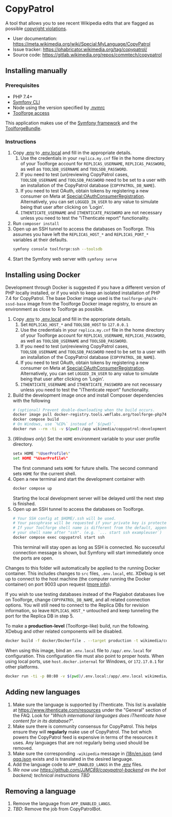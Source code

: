 CopyPatrol
==========

A tool that allows you to see recent Wikipedia edits that are flagged as possible
[copyright violations](https://en.wikipedia.org/wiki/Wikipedia:Copyright_violations).

* User documentation: https://meta.wikimedia.org/wiki/Special:MyLanguage/CopyPatrol
* Issue tracker: https://phabricator.wikimedia.org/tag/copypatrol/
* Source code: https://gitlab.wikimedia.org/repos/commtech/copypatrol

## Installing manually

### Prerequisites

* PHP 7.4+
* [Symfony CLI](https://symfony.com/download#step-1-install-symfony-cli)
* Node using the version specified by [.nvmrc](.nvmrc)
* [Toolforge access](https://wikitech.wikimedia.org/wiki/Help:Toolforge/Quickstart)

This application makes use of the [Symfony framework](https://symfony.com/) and
the [ToolforgeBundle](https://github.com/wikimedia/ToolforgeBundle).

### Instructions

1. Copy [.env](.env) to [.env.local](.env.local) and fill in the appropriate details.
    1. Use the credentials in your `replica.my.cnf` file in the home directory of your
       Toolforge account for `REPLICAS_USERNAME`, `REPLICAS_PASSWORD`, as well as
       `TOOLSDB_USERNAME` and `TOOLSDB_PASSWORD`.
    2. If you need to test (un)reviewing CopyPatrol cases, `TOOLSDB_USERNAME` and `TOOLSDB_PASSWORD`
       need to be set to a user with an installation of the CopyPatrol database (`COPYPATROL_DB_NAME`).
    3. If you need to test OAuth, obtain tokens by registering a new consumer on Meta at
       [Special:OAuthConsumerRegistration](https://meta.wikimedia.org/wiki/Special:OAuthConsumerRegistration).
       Alternatively, you can set `LOGGED_IN_USER` to any value to simulate being that user
       after clicking on 'Login'.
    4. `ITHENTICATE_USERNAME` and `ITHENTICATE_PASSWORD` are not necessary unless you need
       to test the "iThenticate report" functionality.
2. Run `composer install`
3. Open up an SSH tunnel to access the databases on Toolforge. This assumes you have left
   the `REPLICAS_HOST_*` and `REPLICAS_PORT_*` variables at their defaults.
   ```bash
   symfony console toolforge:ssh --toolsdb
   ```
4. Start the Symfony web server with `symfony serve`

## Installing using Docker
Development through Docker is suggested if you have a different version of PHP locally
installed, or if you wish to keep an isolated installation of PHP 7.4 for CopyPatrol.
The base Docker image used is the `toolforge-php74-sssd-base` image from the Toolforge
Docker image registry, to ensure an environment as close to Toolforge as possible.

1. Copy [.env](.env) to [.env.local](.env.local) and fill in the appropriate details.
    1. Set `REPLICAS_HOST_*` and `TOOLSDB_HOST` to `127.0.0.1`
    2. Use the credentials in your `replica.my.cnf` file in the home directory of your
       Toolforge account for `REPLICAS_USERNAME`, `REPLICAS_PASSWORD`, as well as
       `TOOLSDB_USERNAME` and `TOOLSDB_PASSWORD`.
    3. If you need to test (un)reviewing CopyPatrol cases, `TOOLSDB_USERNAME` and `TOOLSDB_PASSWORD`
       need to be set to a user with an installation of the CopyPatrol database (`COPYPATROL_DB_NAME`).
    4. If you need to test OAuth, obtain tokens by registering a new consumer on Meta at
       [Special:OAuthConsumerRegistration](https://meta.wikimedia.org/wiki/Special:OAuthConsumerRegistration).
       Alternatively, you can set `LOGGED_IN_USER` to any value to simulate being that user
       after clicking on 'Login'.
    5. `ITHENTICATE_USERNAME` and `ITHENTICATE_PASSWORD` are not necessary unless you need
       to test the "iThenticate report" functionality.
2. Build the development image once and install Composer dependencies with the following
   ```bash
   # (optional) Prevent double-downloading when the build occurs.
   docker image pull docker-registry.tools.wmflabs.org/toolforge-php74-sssd-base:latest
   docker compose build
   # On Windows, use `%CD%` instead of `$(pwd)`.
   docker run --rm -ti -v $(pwd):/app wikimedia/copypatrol:development composer install
   ```
3. (*Windows only*) Set the `HOME` environment variable to your user profile directory.
   ```cmd
   setx HOME "%UserProfile%"
   set HOME "%UserProfile%"
   ```
   The first command sets `HOME` for future shells. The second command sets `HOME` for the current shell.
4. Open a new terminal and start the development container with
   ```bash
   docker compose up
   ```
   Starting the local development server will be delayed until the next
   step is finished.
5. Open up an SSH tunnel to access the databases on Toolforge.
   ```bash
   # Your SSH config at $HOME/.ssh will be used.
   # Your passphrase will be requested if your private key is protected.
   # If your Toolforge shell name is different from the default, append
   # your shell name after "ssh". (e.g. `... start ssh exampleuser`)
   docker compose exec copypatrol start ssh
   ```
   This terminal will stay open as long as SSH is connected. No successful
   connection message is shown, but Symfony will start immediately once the
   ports are open.

Changes to this folder will automatically be applied to the running Docker container. This includes
changes to `src` files, `.env.local`, etc. XDebug is set up to connect to the host machine
(the computer running the Docker container) on port 9003 upon request ([more info](https://xdebug.org/docs/step_debug)).

If you wish to use testing databases instead of the Plagiabot databases live on Toolforge, change
`COPYPATROL_DB_NAME`, and all related connection options. You will still need to connect to
the Replica DBs for revision information, so leave `REPLICAS_HOST_*` untouched and keep
tunneling the port for the Replica DB in step 5.

To make a **production-level** (Toolforge-like) build, run the following. XDebug and
other related components will be disabled.
```bash
docker build -f docker/Dockerfile . --target production -t wikimedia/copypatrol:latest
```
When using this image, bind an `.env.local` file to `/app/.env.local` for configuration.
This configuration file must also point to proper hosts. When using local ports, use
`host.docker.internal` for Windows, or `172.17.0.1` for other platforms.
```bash
docker run -ti -p 80:80 -v $(pwd)/.env.local:/app/.env.local wikimedia/copypatrol:latest
```

## Adding new languages

1. Make sure the language is supported by iThenticate. This list is available at https://www.ithenticate.com/resources
   under the "General" section of the FAQ. Look for "_Which international languages does iThenticate have content for in its database?_".
2. Make sure there is community consensus for CopyPatrol. This helps ensure they will **regularly** make use of CopyPatrol.
   The bot which powers the CopyPatrol feed is expensive in terms of the resources it uses.
   Any languages that are not regularly being used should be removed.
3. Make sure the corresponding `-wikipedia` message in [i18n/en.json](i18n/en.json) (and [qqq.json](i18n/qqq.json)
   exists and is translated in the desired language.
4. Add the language code to `APP_ENABLED_LANGS` in the [.env](.env) files.
5. _We now use https://github.com/JJMC89/copypatrol-backend as the bot backend; technical instructions TBD_

## Removing a language

1. Remove the language from `APP_ENABLED_LANGS`.
2. _TBD_: Remove the job from CopyPatrolBot.
